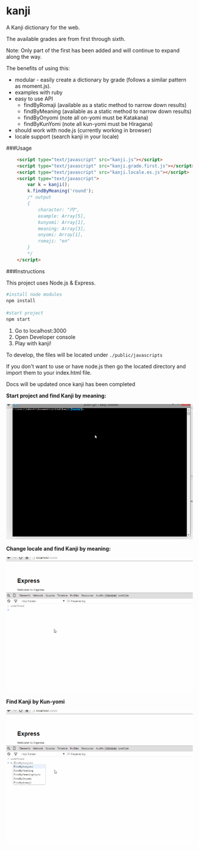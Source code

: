 kanji
=====

A Kanji dictionary for the web.

The available grades are from first through sixth.

Note: Only part of the first has been added and will continue to expand along the way.


The benefits of using this:

* modular - easily create a dictionary by grade (follows a similar pattern as moment.js).
* examples with ruby
* easy to use API
	* findByRomaji (available as a static method to narrow down results)
	* findByMeaning (available as a static method to narrow down results)
	* findByOnyomi (note all on-yomi must be Katakana)
	* findByKunYomi (note all kun-yomi must be Hiragana)
* should work with node.js (currently working in browser)
* locale support (search kanji in your locale)

###Usage

```html
	<script type="text/javascript" src="kanji.js"></script>
	<script type="text/javascript" src="kanji.grade.first.js"></script>
	<script type="text/javascript" src="kanji.locale.es.js"></script>
	<script type="text/javascript">
		var k = kanji();
		k.findByMeaning('round');
		/* output
		{
			character: "円", 
			example: Array[5], 
			kunyomi: Array[1], 
			meaning: Array[3], 
			onyomi: Array[1], 
			romaji: "en"
		}
		*/
	</script>

```

###Instructions

This project uses Node.js & Express.

```bash
#install node modules
npm install

#start project
npm start

```

1. Go to localhost:3000
2. Open Developer console
3. Play with kanji!

To develop, the files will be located under `./public/javascripts`

If you don't want to use or have node.js then go the located directory and import them
to your index.html file.

Docs will be updated once kanji has been completed


**Start project and find Kanji by meaning:**

![](https://github.com/iwatakeshi/kanji/blob/master/gifs/kanji-npm.gif)

**Change locale and find Kanji by meaning:**

![](https://github.com/iwatakeshi/kanji/blob/master/gifs/kanji-locale.gif)

**Find Kanji by Kun-yomi**

![](https://github.com/iwatakeshi/kanji/blob/master/gifs/kanji-kunyomi.gif)